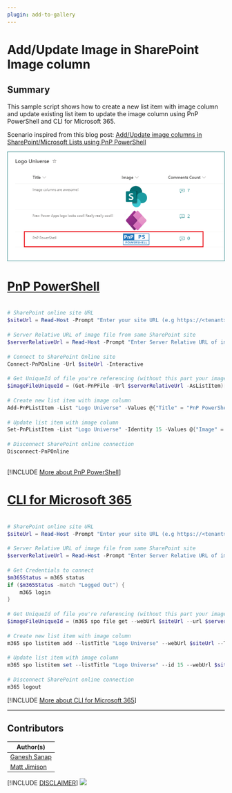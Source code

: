 ```yaml
---
plugin: add-to-gallery
---
```


# Add/Update Image in SharePoint Image column

## Summary

This sample script shows how to create a new list item with image column and update existing list item to update the image column using PnP PowerShell and CLI for Microsoft 365.

Scenario inspired from this blog post: [Add/Update image columns in SharePoint/Microsoft Lists using PnP PowerShell](https://ganeshsanapblogs.wordpress.com/2022/10/13/add-update-image-columns-in-sharepoint-microsoft-lists-using-pnp-powershell/)

![Outupt Screenshot](assets/output.png)

# [PnP PowerShell](#tab/pnpps)

```powershell

# SharePoint online site URL
$siteUrl = Read-Host -Prompt "Enter your site URL (e.g https://<tenant>.sharepoint.com/sites/contoso)"

# Server Relative URL of image file from same SharePoint site
$serverRelativeUrl = Read-Host -Prompt "Enter Server Relative URL of image file (e.g /sites/contoso/SiteAssets/Lists/dbc6f551-252b-462f-8002-c8f88d0d12d5/PnP-PowerShell-Blue.png)"

# Connect to SharePoint Online site
Connect-PnPOnline -Url $siteUrl -Interactive

# Get UniqueId of file you're referencing (without this part your image won't appear in Power Apps (browser or mobile app) or Microsoft Lists (iOS app))
$imageFileUniqueId = (Get-PnPFile -Url $serverRelativeUrl -AsListItem)["UniqueId"]

# Create new list item with image column
Add-PnPListItem -List "Logo Universe" -Values @{"Title" = "PnP PowerShell"; "Image" = "{'type':'thumbnail','fileName':'PnP-PowerShell-Blue.png','fieldName':'Image','serverUrl':'https://contoso.sharepoint.com','serverRelativeUrl':'$($serverRelativeUrl)', 'id':'$($imageFileUniqueId)'}"}

# Update list item with image column
Set-PnPListItem -List "Logo Universe" -Identity 15 -Values @{"Image" = "{'type':'thumbnail','fileName':'PnP-PowerShell-Blue.png','fieldName':'Image','serverUrl':'https://contoso.sharepoint.com','serverRelativeUrl':'$($serverRelativeUrl)', 'id':'$($imageFileUniqueId)'}"}

# Disconnect SharePoint online connection
Disconnect-PnPOnline
	
```

[!INCLUDE [More about PnP PowerShell](../../docfx/includes/MORE-PNPPS.md)]

# [CLI for Microsoft 365](#tab/cli-m365-ps)

```powershell

# SharePoint online site URL
$siteUrl = Read-Host -Prompt "Enter your site URL (e.g https://<tenant>.sharepoint.com/sites/contoso)"

# Server Relative URL of image file from same SharePoint site
$serverRelativeUrl = Read-Host -Prompt "Enter Server Relative URL of image file (e.g /sites/contoso/SiteAssets/Lists/dbc6f551-252b-462f-8002-c8f88d0d12d5/PnP-PowerShell-Blue.png)"

# Get Credentials to connect
$m365Status = m365 status
if ($m365Status -match "Logged Out") {
    m365 login
}

# Get UniqueId of file you're referencing (without this part your image won't appear in Power Apps (browser or mobile app) or Microsoft Lists (iOS app))
$imageFileUniqueId = (m365 spo file get --webUrl $siteUrl --url $serverRelativeUrl | ConvertFrom-Json).UniqueId

# Create new list item with image column
m365 spo listitem add --listTitle "Logo Universe" --webUrl $siteUrl --Title "PnP PowerShell" --Image "{'type':'thumbnail','fileName':'PnP-PowerShell-Blue.png','fieldName':'Image','serverUrl':'https://contoso.sharepoint.com','serverRelativeUrl':'$($serverRelativeUrl)', 'id':'$($imageFileUniqueId)'}"

# Update list item with image column
m365 spo listitem set --listTitle "Logo Universe" --id 15 --webUrl $siteUrl --Image "{'type':'thumbnail','fileName':'PnP-PowerShell-Blue.png','fieldName':'Image','serverUrl':'https://contoso.sharepoint.com','serverRelativeUrl':'$($serverRelativeUrl)', 'id':'$($imageFileUniqueId)'}"

# Disconnect SharePoint online connection
m365 logout

```

[!INCLUDE [More about CLI for Microsoft 365](../../docfx/includes/MORE-CLIM365.md)]

***

## Contributors

| Author(s) |
|-----------|
| [Ganesh Sanap](https://ganeshsanapblogs.wordpress.com/about) |
| [Matt Jimison](https://mattjimison.com) |

[!INCLUDE [DISCLAIMER](../../docfx/includes/DISCLAIMER.md)]
<img src="https://m365-visitor-stats.azurewebsites.net/script-samples/scripts/spo-add-update-image-column" aria-hidden="true" />
